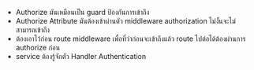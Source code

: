 - Authorize มันเหมือนเป็น guard ป้องกันการเข้าถึง
- Authorize Attribute มันต้องเข้าผ่านตัว middleware authorization ไม่งั้นจะไม่สามารถเข้าถึง
- ต้องเอาไว้ก่อน route middleware เพื่อที่ว่าก่อนจะเข้าถึงแล้ว route ไปต่อได้ต้องผ่านการ authorize ก่อน
- service ต้องรู้จักตัว Handler Authentication


